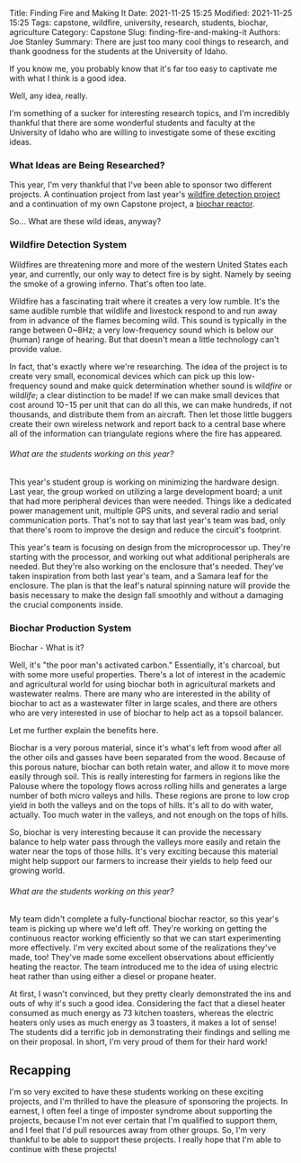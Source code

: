 Title: Finding Fire and Making It
Date: 2021-11-25 15:25
Modified: 2021-11-25 15:25
Tags: capstone, wildfire, university, research, students, biochar, agriculture
Category: Capstone
Slug: finding-fire-and-making-it
Authors: Joe Stanley
Summary: There are just too many cool things to research, and thank goodness for the students at the University of Idaho.

If you know me, you probably know that it's far too easy to captivate me with what I think is a good idea.

Well, any idea, really.

I'm something of a sucker for interesting research topics, and I'm incredibly thankful that there are some
wonderful students and faculty at the University of Idaho who are willing to investigate some of these exciting
ideas.

### What Ideas are Being Researched?

This year, I'm very thankful that I've been able to sponsor two different projects. A continuation project from
last year's [wildfire detection project](https://engineerjoe440.github.io/stanley-solutions-blog/hearing-fires-while-seeing-smoke.html)
and a continuation of my own Capstone project, a [biochar reactor](http://mindworks.shoutwiki.com/wiki/Biochar_Production_System).

So... What are these wild ideas, anyway?

### Wildfire Detection System

Wildfires are threatening more and more of the western United States each year, and currently, our only way to
detect fire is by sight. Namely by seeing the smoke of a growing inferno. That's often too late.

Wildfire has a fascinating trait where it creates a very low rumble. It's the same audible rumble that wildlife
and livestock respond to and run away from in advance of the flames becoming wild. This sound is typically in
the range between 0~8Hz; a very low-frequency sound which is below our (human) range of hearing. But that
doesn't mean a little technology can't provide value.

In fact, that's exactly where we're researching. The idea of the project is to create very small, economical devices
which can pick up this low-frequency sound and make quick determination whether sound is wild*fire* or wild*life*; a
clear distinction to be made! If we can make small devices that cost around $10-$15 per unit that can do all this,
we can make hundreds, if not thousands, and distribute them from an aircraft. Then let those little buggers create
their own wireless network and report back to a central base where all of the information can triangulate regions
where the fire has appeared.

###### What are the students working on this year?

This year's student group is working on minimizing the hardware design. Last year, the group worked on utilizing a
large development board; a unit that had more peripheral devices than were needed. Things like a dedicated power
management unit, multiple GPS units, and several radio and serial communication ports. That's not to say that last
year's team was bad, only that there's room to improve the design and reduce the circuit's footprint.

This year's team is focusing on design from the microprocessor up. They're starting with the processor, and working
out what additional peripherals are needed. But they're also working on the enclosure that's needed. They've taken
inspiration from both last year's team, and a Samara leaf for the enclosure. The plan is that the leaf's natural
spinning nature will provide the basis necessary to make the design fall smoothly and without a damaging the
crucial components inside.


### Biochar Production System

Biochar - What is it?

Well, it's "the poor man's activated carbon." Essentially, it's charcoal, but with some more useful properties.
There's a lot of interest in the academic and agricultural world for using biochar both in agricultural markets
and wastewater realms. There are many who are interested in the ability of biochar to act as a wastewater filter
in large scales, and there are others who are very interested in use of biochar to help act as a topsoil balancer.

Let me further explain the benefits here.

Biochar is a very porous material, since it's what's left from wood after all the other oils and gasses have been
separated from the wood. Because of this porous nature, biochar can both retain water, and allow it to move more
easily through soil. This is really interesting for farmers in regions like the Palouse where the topology flows
across rolling hills and generates a large number of both micro valleys and hills. These regions are prone to low
crop yield in both the valleys and on the tops of hills. It's all to do with water, actually. Too much water in
the valleys, and not enough on the tops of hills.

So, biochar is very interesting because it can provide the necessary balance to help water pass through the valleys
more easily and retain the water near the tops of those hills. It's very exciting because this material might help
support our farmers to increase their yields to help feed our growing world.

###### What are the students working on this year?

My team didn't complete a fully-functional biochar reactor, so this year's team is picking up where we'd left off.
They're working on getting the continuous reactor working efficiently so that we can start experimenting more
effectively. I'm very excited about some of the realizations they've made, too! They've made some excellent
observations about efficiently heating the reactor. The team introduced me to the idea of using electric heat
rather than using either a diesel or propane heater.

At first, I wasn't convinced, but they pretty clearly demonstrated the ins and outs of why it's such a good idea.
Considering the fact that a diesel heater consumed as much energy as 73 kitchen toasters, whereas the electric
heaters only uses as much energy as 3 toasters, it makes a lot of sense! The students did a terrific job in
demonstrating their findings and selling me on their proposal. In short, I'm very proud of them for their hard
work!


## Recapping

I'm so very excited to have these students working on these exciting projects, and I'm thrilled to have the
pleasure of sponsoring the projects. In earnest, I often feel a tinge of imposter syndrome about supporting the
projects, because I'm not ever certain that I'm qualified to support them, and I feel that I'd pull resources
away from other groups. So, I'm very thankful to be able to support these projects. I really hope that I'm able
to continue with these projects!


